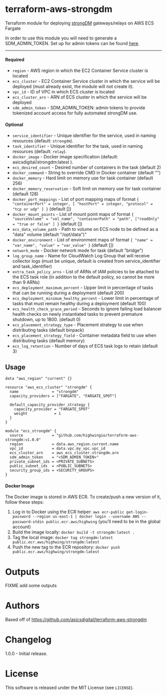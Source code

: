 # terraform-aws-strongdm
Terraform module for deploying [strongDM](https://www.strongdm.com) gateways/relays on AWS ECS Fargate

In order to use this module you will need to generate a SDM_ADMIN_TOKEN. Set up for admin tokens can be found [here](https://docs.strongdm.com/docs/guides/admin-tokens/).

----------------------

#### Required
- `region` - AWS region in which the EC2 Container Service cluster is located
- `ecs_cluster` - EC2 Container Service cluster in which the service will be deployed (must already exist, the module will not create it).
- `vpc_id` - ID of VPC in which ECS cluster is located
- `ecs_cluster_arn` - ARN of ECS cluster in which the service will be deployed
- `sdm_admin_token` - SDM_ADMIN_TOKEN: admin tokens to provide tokenized account access for fully automated strongDM use.

#### Optional

- `service_identifier` - Unique identifier for the service, used in naming resources (default: `strongdm`).
- `task_identifier` - Unique identifier for the task, used in naming resources (default: `relay`).
- `docker_image` - Docker image specification (default: asicsdigital/strongdm:latest ).
- `ecs_desired_count` - Desired number of containers in the task (default 2)
- `docker_command` - String to override CMD in Docker container (default "")
- `docker_memory` - Hard limit on memory use for task container (default 256)
- `docker_memory_reservation` - Soft limit on memory use for task container (default 128)
- `docker_port_mappings` - List of port mapping maps of format `{ "containerPort" = integer, [ "hostPort" = integer, "protocol" = "tcp or udp" ] }` (default [])
- `docker_mount_points` -  List of mount point maps of format `{ "sourceVolume" = "vol_name", "containerPath" = "path", ["readOnly" = "true or false" ] }` (default [])
- `ecs_data_volume_path` - Path to volume on ECS node to be defined as a "data" volume (default "/opt/data")"
- `docker_environment` - List of environment maps of format `{ "name" = "var_name", "value" = "var_value" }` (default [])
- `network_mode` - Docker network mode for task (default "bridge")
- `log_group_name` - Name for CloudWatch Log Group that will receive collector logs (must be unique, default is created from service_identifier and task_identifier)
- `extra_task_policy_arns` - List of ARNs of IAM policies to be attached to the ECS task role (in addition to the default policy, so cannot be more than 9 ARNs)
- `ecs_deployment_maximum_percent` - Upper limit in percentage of tasks that can be running during a deployment (default 200)
- `ecs_deployment_minimum_healthy_percent` - Lower limit in percentage of tasks that must remain healthy during a deployment (default 100)
- `ecs_health_check_grace_period` - Seconds to ignore failing load balancer health checks on newly instantiated tasks to prevent premature shutdown, up to 1800. (default 0)
- `ecs_placement_strategy_type` - Placement strategy to use when distributing tasks (default binpack)
- `ecs_placement_strategy_field` - Container metadata field to use when distributing tasks (default memory)
- `ecs_log_retention` - Number of days of ECS task logs to retain (default 3)

Usage
-----

```hcl
data "aws_region" "current" {}

resource "aws_ecs_cluster" "strongdm" {
  name               = "strongdm"
  capacity_providers = ["FARGATE", "FARGATE_SPOT"]

  default_capacity_provider_strategy {
    capacity_provider = "FARGATE_SPOT"
    weight            = 1
  }
}

module "ecs_strongdm" {
  source             = "github.com/highwingio/terraform-aws-strongdm:v1.0.0"
  region             = data.aws_region.current.name
  vpc_id             = data.vpc.my_vpc.vpc_id
  ecs_cluster_arn    = aws_ecs_cluster.strongdm.arn
  sdm_admin_token    = "<SDM_ADMIN_TOKEN>"
  private_subnet_ids = <PRIVATE_SUBNETS>
  public_subnet_ids  = <PUBLIC_SUBNETS>
  security_group_ids = <SECURITY_GROUPS>
}

```

#### Docker Image
The Docker image is stored in AWS ECR. To create/push a new version of it, follow these steps:

1. Log in to Docker using the ECR helper: `aws ecr-public get-login-password --region us-east-1 | docker login --username AWS --password-stdin public.ecr.aws/highwing` (you'll need to be in the global account)
2. Build the image locally: `docker build -t strongdm:latest .`
3. Tag the local image: `docker tag strongdm:latest public.ecr.aws/highwing/strongdm:latest`
3. Push the new tag to the ECR repository: `docker push public.ecr.aws/highwing/strongdm:latest`


Outputs
=======

FIXME add some outputs

Authors
=======

Based off of https://github.com/asicsdigital/terraform-aws-strongdm

Changelog
=========

1.0.0 - Initial release.

License
=======

This software is released under the MIT License (see `LICENSE`).
